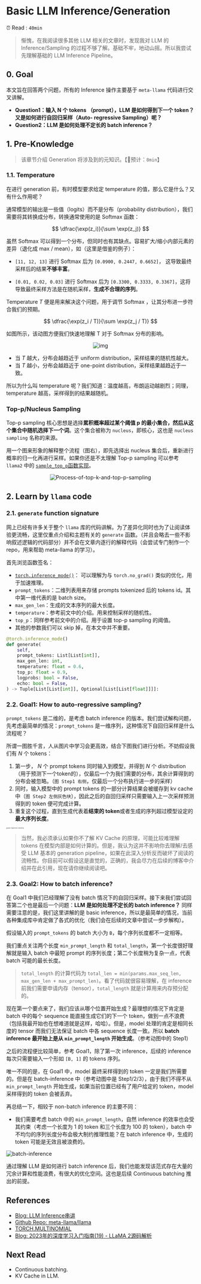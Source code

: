 # Basic LLM Inference/Generation

⏰ Read : `40min`

> 惭愧，在我阅读很多其他 LLM 相关的文章时，发现我对 LLM 的 Inference/Sampling 的过程不够了解。基础不牢，地动山摇。所以我尝试先理解基础的 LLM Inference Pipeline。

## 0. Goal

本文旨在回答两个问题，所有的 Inference 操作主要基于 `meta-llama` 代码进行交叉讲解。

- **Question1：输入 N 个 tokens （prompt），LLM 是如何得到下一个 token？又是如何进行自回归采样（Auto- regressive Sampling）呢？**
- **Question2：LLM 是如何处理不定长的 batch inference？**

## 1. Pre-Knowledge

> 该章节介绍 Generation 将涉及到的元知识。【📖预计：`8min`】

### 1.1. Temperature

在进行 generation 前，有时模型要求给定 temperature 的值，那么它是什么？又有什么作用呢？

通常模型的输出是一些值（logits）而不是分布（probability distribution），我们需要将其转换成分布，转换通常使用的是 Softmax 函数：

$$
\dfrac{\exp(z_i)}{\sum \exp(z_j)}
$$

虽然 Softmax 可以得到一个分布，但同时也有其缺点。容易扩大/缩小内部元素的差异（退化成 max / mean），如（这里是借鉴的例子）：

- `[11, 12, 13]` 进行 Softmax 后为 `[0.0900, 0.2447, 0.6652]`， 这导致最终采样后的结果**不够丰富**。

- `[0.01, 0.02, 0.03]` 进行 Softmax 后为 `[0.3300, 0.3333, 0.3367]`，这将导致最终采样方法是在随机采样，**生成不合理的序列**。

Temperature $T$ 便是用来解决这个问题，用于调节 Softmax ，让其分布进一步符合我们的预期。

$$
\dfrac{\exp(z_i / T)}{\sum \exp(z_j / T)}
$$

如图所示，该动图方便我们快速地理解 T 对于 Softmax 分布的影响。

<div align=center>
<img src="./assets/temperature.gif" alt="img" />
</div>

- 当 $T$ 越大，分布会越趋近于 uniform distribution，采样结果的随机性越大。
- 当 $T$ 越小，分布会越趋近于 one-point distribution，采样结果越趋近于一致。

所以为什么叫 temperature 呢？我们知道：温度越高，布朗运动越剧烈；同理，temperature 越高，采样得到的结果越随机。

### Top-p/Nucleus Sampling

Top-p sampling 核心思想是选择**累积概率超过某个阈值 p 的最小集合，然后从这个集合中随机选择下一个词**。这个集合被称为 `nucleus`，即核心，这也是 `nucleus sampling` 名称的来源。

用一个图来形象的解释整个流程（图右），即先选择出 nucleus 集合后，重新进行概率的归一化再进行采样。如果你还是不太理解 Top-p sampling 可以参考 `llama2` 中的 [`sample_top_p`函数实现](https://github.com/meta-llama/llama/blob/main/llama/generation.py#L398-L421)。

<div align=center>
<img src="./assets/Process-of-top-k-and-top-p-sampling.png" alt="Process-of-top-k-and-top-p-sampling" />
</div>

## 2. Learn by `llama` code 

### 2.1. `generate` function signature

网上已经有许多关于整个 `llama` 库的代码讲解。为了差异化同时也为了让阅读体验更流畅，这里仅重点介绍和主题有关的 `generate` 函数。（并且会略去一些不影响叙述逻辑的代码部分）并不会在文章内逐行的解释代码（会尝试专门制作一个 repo，用来帮助 meta-llama 的学习）。

首先浏览函数签名：

- [`torch.inference_mode()`](https://pytorch.org/docs/stable/generated/torch.inference_mode.html)： 可以理解为与 `torch.no_grad()` 类似的优化，用于加速推理。
- `prompt_tokens`：二维列表用来存储 prompts tokenized 后的 tokens id。其中第一维代表的是 batch size。
- `max_gen_len`：生成的文本序列的最大长度。
- `temperature`：参考前文中的介绍。用来控制采样的随机性。
- `top_p`：同样参考前文中的介绍。用于设置 top-p sampling 的阈值。
- 其他的参数我们可以 skip 掉，在本文中并不重要。

```python
@torch.inference_mode()
def generate(
    self,
    prompt_tokens: List[List[int]],
    max_gen_len: int,
    temperature: float = 0.6,
    top_p: float = 0.9,
    logprobs: bool = False,
    echo: bool = False,
) -> Tuple[List[List[int]], Optional[List[List[float]]]]:
```

### 2.2. Goal1: How to auto-regressive sampling?

`prompt_tokens` 是二维的，是考虑 batch inference 的版本。我们尝试解构问题，先考虑最简单的情况：`prompt_tokens` 是一维序列，这种情况下自回归采样是什么流程呢？

所谓一图胜千言，人从图片中学习会更高效，结合下图我们进行分析。不妨假设我们有 $N$ 个 tokens：

1. 第一步， $N$ 个 prompt tokens 同时输入到模型，并得到 $N$ 个 distribution（用于预测下一个token的），仅最后一个为我们需要的分布，其余计算得到的分布会被忽略。（`图 Step1 右侧`，仅最后一个分布执行进一步的采样）
2. 同时，输入模型中的 prompt tokens 的一部分计算结果会被缓存到 kv cache 中（`图 Step2 左侧灰色块`），因此之后的自回归采样只需要输入上一次采样预测得到的 token 便可完成计算。
3. 重复这个过程，直到生成代表着**结束的 token**或者生成的序列超过模型设定的**最大序列长度**。

<img src="./assets/auto-regressive-sampling.png" alt="auto-regressive-sampling" style="zoom:25%;" />

> 当然，我必须承认如果你不了解 KV Cache 的原理，可能比较难理解 tokens 在模型内部是如何计算的。但是，我认为这并不影响你去理解/去感受 LLM 基本的 generation pipeline，如果在此深入分析反而破坏了阅读的流畅性。你目前可以假设这是直觉的，正确的，我会尽力在后续的博客中介绍并在此引用，现在请你继续阅读吧。

### 2.3. Goal2: How to batch inference?

在 Goal1 中我们已经理解了没有 batch 情况下的自回归采样。接下来我们尝试回答第二个也是最后一个问题：**LLM 是如何处理不定长的 batch inference？** 同样需要注意的是，我们这里讲解的是 basic inference，所以是最简单的情况，当前各种集成库中肯定做了各式的优化（我们会在后续的文章中尝试一步步解构）。

假设输入的 `prompt_tokens` 的 batch 大小为 `B`，每个序列长度都不一定相等。

我们重点关注两个长度 `min_prompt_length` 和 `total_length`，第一个长度很好理解就是输入 batch 中最短 prompt 的序列长度；第二个长度稍为复杂一点，代表 batch 可能的最长长度。

> `total_length` 的计算代码为 `total_len = min(params.max_seq_len, max_gen_len + max_prompt_len)`。看了代码就很容易理解，在 inference 前我们需要申请内存（tensor），`total_length` 就是计算用来内存预分配的。

现在第一个要点来了，我们应该从哪个位置开始生成？最理想的情况下肯定是 batch 中的每个 sequence 能直接生成它们的下一个 token，做到一点不浪费（包括我最开始也在想难道就是这样，哈哈）。但是，model 处理的肯定是相同长度的 tensor 而我们无法保证 batch 中各 sequence 长度一致。所以 **batch inference 最开始上是从 `min_prompt_length` 开始生成**。（参考动图中的 Step1）

之后的流程便比较简单，参考 Goal1，除了第一次 inference，后续的 inference 每次只需要输入一个形如 `[B, 1]` 的 tokens 序列。

唯一不同的是，在 Goal1 中，model 最终采样得到的 token 一定是我们所需要的。但是在 batch-inference 中（参考动图中是 Step1/2/3），由于我们不得不从 `min_prompt_length` 开始生成，如果当前位置已经有了用户给定的 token，model 采样得到的 token 会被丢弃。

再总结一下，相较于 non-batch inference 的主要不同：

- 我们需要考虑 batch 中的 `min_prompt_length`，自然 inference 的效率也会受其约束（考虑一个长度为 $1$ 的 token 和三个长度为 $100$ 的 token），batch 中不均匀的序列长度分布会极大制约推理性能？在 batch inference 中，生成的 token 可能是无效且被浪费的。

<img src="./assets/batch-inference.gif" alt="batch-inference" />

通过理解 LLM 是如何进行 batch inference 后，我们也能发现该范式存在大量的冗余计算和性能浪费，有很大的优化空间。这也是后续 Continuous batching 推出的前提。

## References

- [Blog: LLM Inference串讲](https://xv44586.github.io/2023/03/10/llm-inf/index.html)
- [Github Repo: meta-llama/llama](https://github.com/meta-llama/llama)
- [TORCH.MULTINOMIAL](https://pytorch.org/docs/stable/generated/torch.multinomial.html#torch.multinomial)
- [Blog: 2023年的深度学习入门指南(19) - LLaMA 2源码解析](https://juejin.cn/post/7259738325031944247)

## Next Read

- Continuous batching.
- KV Cache in LLM.
